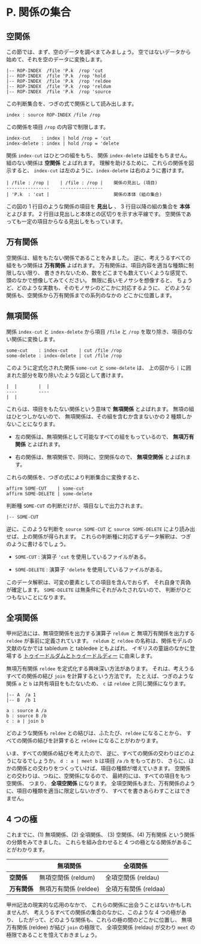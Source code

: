 # P. 関係の集合


## 空関係

この節では、まず、空のデータを調べまてみましょう。
空ではないデータから始めて、それを空のデータに変換します。

``` text
|-- ROP-INDEX  /file 'P.k  /rop 'cut
|-- ROP-INDEX  /file 'P.k  /rop 'hold
|-- ROP-INDEX  /file 'P.k  /rop 'reldee
|-- ROP-INDEX  /file 'P.k  /rop 'reldum
|-- ROP-INDEX  /file 'P.k  /rop 'source
```

この判断集合を、つぎの式で関係として読み出します。

``` text
index : source ROP-INDEX /file /rop
```

この関係を項目 `/rop` の内容で制限します。

``` text
index-cut    : index | hold /rop = 'cut
index-delete : index | hold /rop = 'delete
```

関係 `index-cut` はひとつの組をもち、
関係 `index-delete` は組をもちません。
組のない関係は **空関係** とよばれます。
理解を助けるために、これらの関係を図示すると、
`index-cut` は左のように、`index-delete` は右のように書けます。

``` text
| /file : /rop |    | /file : /rop |    関係の見出し (項目)
----------------    ----------------    
| 'P.k  : 'cut |                        関係の本体 (組の集合)
```

この図の 1 行目のような関係の項目を **見出し** 、
3 行目以降の組の集合を **本体** とよびます。
2 行目は見出しと本体との区切りを示す水平線です。
空関係であっても一定の項目からなる見出しをもっています。


## 万有関係

空関係は、組をもたない関係であることをみました。
逆に、考えうるすべての組をもつ関係は **万有関係** よばれます。
万有関係は、項目内容を適当な種類に制限しない限り、
書ききれないため、数をどこまでも数えていくような感覚で、
頭のなかで想像してみてください。
無限に長いモノサシを想像すると、
ちょうど、どのような実数も、そのモノサシのどこかに対応するように、
どのような関係も、空関係から万有関係までの系列のなかの
どこかに位置します。


## 無項関係

関係 `index-cut` と `index-delete` から項目
`/file` と `/rop` を取り除き、項目のない関係に変換します。

``` text
some-cut    : index-cut    | cut /file /rop
some-delete : index-delete | cut /file /rop
```

このように定式化された関係 `some-cut` と `some-delete` は、
上の図から `|` に囲まれた部分を取り除いたような図として書けます。

``` text
|  |        |  |
----        ----
|  |
```

これらは、項目をもたない関係という意味で **無項関係** とよばれます。
無項の組はひとつしかないので、
無項関係は、その組を含むか含まないかの 2 種類しかないことになります。

- 左の関係は、無項関係として可能なすべての組をもっているので、
  **無項万有関係** とよばれます。

- 右の関係は、無項関係で、同時に、空関係なので、
  **無項空関係** とよばれます。

これらの関係を、つぎの式により判断集合に変換すると、

``` text
affirm SOME-CUT    | some-cut
affirm SOME-DELETE | some-delete
```

判断種 `SOME-CUT` の判断だけが、項目なしで出力されます。

``` text
|-- SOME-CUT
```

逆に、このような判断を `source SOME-CUT` と
`source SOME-DELETE` により読み出せば、上の関係が得られます。
これらの判断種に対応するデータ解釈は、つぎのように書けるでしょう。

 - `SOME-CUT` : 演算子 `'cut` を使用しているファイルがある。

 - `SOME-DELETE` : 演算子 `'delete` を使用しているファイルがある。

このデータ解釈は、可変の要素としての項目を含んでおらず、
それ自身で真偽が確定します。
`SOME-DELETE` は無条件にそれがみたされないので、
判断がひとつもないことになります。


## 全項関係

甲州記法には、無項空関係を出力する演算子 `reldum` と
無項万有関係を出力する `reldee` が事前に定義されています。
`reldum` と `reldee` の名称は、関係モデルの文献のなかでは
tabledum と tabledee ともよばれ、
イギリスの童謡のなかに登場する [トゥイードルダムとトゥイードルディー][dumdee]
に由来します。

無項万有関係 `reldee` を定式化する興味深い方法があります。
それは、考えうるすべての関係の結び `join` を計算するという方法です。
たとえば、つぎのような関係 `a` と `b` は共有項目をもたないため、
`c` は `reldee` と同じ関係になります。

``` text
|-- A  /a 1
|-- B  /b 1

a : source A /a
b : source B /b
c : a | join b
```

どのような関係も `reldee` との結びは、ふたたび、`reldee` になることから、
すべての関係の結びを計算すると `reldee` になることがわかります。

いま、すべての関係の結びを考えたので、
逆に、すべての関係の交わりはどのようになるでしょうか。
`d : a | meet b` は項目 `/a` `/b` をもっており、
さらに、ほかの関係との交わりをつくっていけば、項目の種類が増えていきます。
空関係との交わりは、つねに、空関係になるので、
最終的には、すべての項目をもつ空関係、
つまり、 **全項空関係** になります。
全項空関係もまた、万有関係のように、項目の種類を適当に限定しないかぎり、
すべてを書きあらわすことはできません。


## 4 つの極

これまでに、(1) 無項関係、(2) 全項関係、
(3) 空関係、(4) 万有関係 という関係の分類をみてきました。
これらを組み合わせると 4 つの極となる関係があることがわかります。

| | **無項関係** | **全項関係** |
|---|---|---|
| **空関係** | 無項空関係 (reldum) | 全項空関係 (reldau) |
| **万有関係** | 無項万有関係 (reldee) | 全項万有関係 (reldaa) |

甲州記法の現実的な応用のなかで、
これらの関係に出会うことはないかもしれませんが、
考えうるすべての関係の集合のなかに、このような 4 つの極があり、
したがって、どのような関係も、これらの極の間のどこかに位置し、
無項万有関係 (reldee) が結び `join` の極限で、
全項空関係 (reldau) が交わり `meet` の極限であることを憶えておきましょう。


[P.k]:   https://github.com/seinokatsuhiro/abc-of-koshucode/blob/master/draft/section/P/P.k
[dumdee]: http://ja.wikipedia.org/wiki/トゥイードルダムとトゥイードルディー

